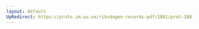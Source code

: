 ```yaml
---
layout: default
UpRedirect: https://pruto.im.uu.se/riksdagen-records-pdf/1881/prot-1881--ak--013/prot-1881--ak--013_018.pdf
---
```

